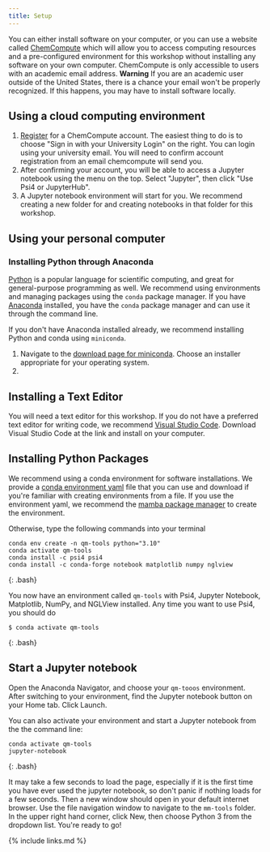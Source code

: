 ```yaml
---
title: Setup
---
```


You can either install software on your computer, or you can use a website called [ChemCompute](https://chemcompute.org/) which will allow you to access computing resources and a pre-configured environment for this workshop without installing any software on your own computer. 
ChemCompute is only accessible to users with an academic email address. **Warning** If you are an academic user outside of the United States, there is a chance your email won't be properly recognized. If this happens, you may have to install software locally.

## Using a cloud computing environment

1. [Register](https://chemcompute.org/register/) for a ChemCompute account. The easiest thing to do is to choose "Sign in with your University Login" on the right. You can login using your university email. You will need to confirm account registration from an email chemcompute will send you.
2. After confirming your account, you will be able to access a Jupyter notebook using the menu on the top. Select "Jupyter", then click "Use Psi4 or JupyterHub".
3. A Jupyter notebook environment will start for you. We recommend creating a new folder for and creating notebooks in that folder for this workshop.

## Using your personal computer

### Installing Python through Anaconda
[Python](https://python.org/) is a popular language for scientific computing, and great for general-purpose programming as well. We recommend using environments and managing packages using the `conda` package manager. If you have [Anaconda]() installed, you have the `conda` package manager and can use it through the command line.

If you don't have Anaconda installed already, we recommend installing Python and conda using `miniconda`.

1. Navigate to the [download page for miniconda](https://docs.conda.io/en/latest/miniconda.html). Choose an installer appropriate for your operating system.
2. 

## Installing a Text Editor

You will need a text editor for this workshop. If you do not have a preferred text editor for writing code, we recommend [Visual Studio Code](https://code.visualstudio.com/). Download Visual Studio Code at the link and install on your computer.

## Installing Python Packages
We recommend using a conda environment for software installations. 
We provide a  <a href="https://education.molssi.org/qm-tools/files/conda-env.yaml" download>conda environment yaml</a> file that you can use and download if you're familiar with creating environments from a file.
If you use the environment yaml, we recommend the [mamba package manager](https://mamba.readthedocs.io/en/latest/) to create the environment.

Otherwise, type the following commands into your terminal
~~~ 
conda env create -n qm-tools python="3.10"
conda activate qm-tools
conda install -c psi4 psi4
conda install -c conda-forge notebook matplotlib numpy nglview
~~~
{: .bash}

You now have an environment called `qm-tools` with Psi4, Jupyter Notebook, Matplotlib, NumPy, and NGLView installed. 
Any time you want to use Psi4, you should do

~~~
$ conda activate qm-tools
~~~
{: .bash}

## Start a Jupyter notebook
Open the Anaconda Navigator, and choose your `qm-tooos` environment. After switching to your environment, find the Jupyter notebook button on your Home tab. Click Launch.

You can also activate your environment and start a Jupyter notebook from the the command line:

~~~
conda activate qm-tools
jupyter-notebook
~~~
{: .bash}

It may take a few seconds to load the page, especially if it is the first time you have ever used the jupyter notebook, so don't panic if nothing loads for a few seconds.  Then a new window should open in your default internet browser. Use the file navigation window to navigate to the `mm-tools` folder.  In the upper right hand corner, click New, then choose Python 3 from the dropdown list.  You're ready to go!


{% include links.md %}
